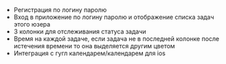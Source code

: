 - Регистрация по логину паролю
- Вход в приложение по логину паролю и отображение списка задач этого юзера
- 3 колонки для отслеживания статуса задачи
- Время на каждой задаче, если задача не в последней колонке после истечения времени то она выделяется другим цветом
- Интеграция с гугл календарем/календарем для ios
